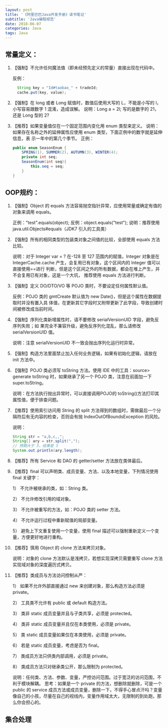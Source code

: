 ```yaml
---
layout: post
title: '《阿里巴巴Java开发手册》读书笔记'
subtitle: 'Java编程规范'
date: 2018-06-07
categories: Java
tags: Java
---
```


## 常量定义：

1. 【强制】不允许任何魔法值（即未经预先定义的常量）直接出现在代码中。  

     反例：

      ```JAVA
   		String key = "Id#taobao_" + tradeId;
   		cache.put(key, value);
      ```

2. 【强制】在 long 或者 Long 赋值时，数值后使用大写的 L，不能是小写的 l，小写容易跟数字 1 混淆，造成误解。 说明：Long a = 2l; 写的是数字的 21，还是 Long 型的 2?

3. 【推荐】如果变量值仅在一个固定范围内变化用 enum 类型来定义。 说明：如果存在名称之外的延伸属性应使用 enum 类型，下面正例中的数字就是延伸信息，表 示一年中的第几个季节。 正例：

   ```JAVA
   public enum SeasonEnum {     
       SPRING(1), SUMMER(2), AUTUMN(3), WINTER(4);    
       private int seq;     
       SeasonEnum(int seq){         
           this.seq = seq;     
       } 
   } 
   ```

## OOP规约：

1. 【强制】Object 的 equals 方法容易抛空指针异常，应使用常量或确定有值的对象来调用 equals。 

   正例："test".equals(object); 反例：object.equals("test"); 说明：推荐使用 java.util.Objects#equals（JDK7 引入的工具类）

2. 【强制】所有的相同类型的包装类对象之间值的比较，全部使用 equals 方法比较。 

   说明：对于 Integer var = ?  在-128 至 127 范围内的赋值，Integer 对象是在 IntegerCache.cache 产生，会复用已有对象，这个区间内的 Integer 值可以直接使用==进行 判断，但是这个区间之外的所有数据，都会在堆上产生，并不会复用已有对象，这是一个大坑， 推荐使用 equals 方法进行判断。

3. 【强制】定义 DO/DTO/VO 等 POJO 类时，不要设定任何属性默认值。 

   反例：POJO 类的 gmtCreate 默认值为 new Date()，但是这个属性在数据提取时并没有置入具 体值，在更新其它字段时又附带更新了此字段，导致创建时间被修改成当前时间。

4. 【强制】序列化类新增属性时，请不要修改 serialVersionUID 字段，避免反序列失败；如 果完全不兼容升级，避免反序列化混乱，那么请修改 serialVersionUID 值。 

   说明：注意 serialVersionUID 不一致会抛出序列化运行时异常。 

5. 【强制】构造方法里面禁止加入任何业务逻辑，如果有初始化逻辑，请放在 init 方法中。 

6. 【强制】POJO 类必须写 toString 方法。使用 IDE 中的工具：source> generate toString 时，如果继承了另一个 POJO 类，注意在前面加一下 super.toString。                         

   说明：在方法执行抛出异常时，可以直接调用POJO的 toString()方法打印其属性值，便于排查问题。 

7. 【推荐】使用索引访问用 String 的 split 方法得到的数组时，需做最后一个分隔符后有无内容的检查，否则会有抛 IndexOutOfBoundsException 的风险。

    说明： 

   ```JAVA
   String str = "a,b,c,,";
   String[] ary = str.split(",");
   // 预期大于 3，结果是 3
   System.out.println(ary.length);
   ```

8. 【推荐】所有 Service 和 DAO 的 getter/setter 方法放在类体最后。

9. 【推荐】final 可以声明类、成员变量、方法、以及本地变量，下列情况使用 final 关键字： 

    1） 不允许被继承的类，如：String 类。 

    2） 不允许修改引用的域对象。 

    3） 不允许被重写的方法，如：POJO 类的 setter 方法。 

    4） 不允许运行过程中重新赋值的局部变量。 

    5） 避免上下文重复使用一个变量，使用 final 描述可以强制重新定义一个变量，方便更好地进行重构。 

10. 【推荐】慎用 Object 的 clone 方法来拷贝对象。 

    说明：对象的 clone 方法默认是浅拷贝，若想实现深拷贝需要重写 clone 方法实现域对象的深度遍历式拷贝。 

11. 【推荐】类成员与方法访问控制从严：  

    1） 如果不允许外部直接通过 new 来创建对象，那么构造方法必须是 private。  

    2） 工具类不允许有 public 或 default 构造方法。  

    3） 类非 static 成员变量并且与子类共享，必须是 protected。  

    4） 类非 static 成员变量并且仅在本类使用，必须是 private。  

    5） 类 static 成员变量如果仅在本类使用，必须是 private。  

    6） 若是 static 成员变量，考虑是否为 final。  

    7） 类成员方法只供类内部调用，必须是 private。   

    8） 类成员方法只对继承类公开，那么限制为 protected。 

    说明：任何类、方法、参数、变量，严控访问范围。过于宽泛的访问范围，不利于模块解耦。 思考：如果是一个 private 的方法，想删除就删除，可是一个 public 的 service 成员方法或成员变量，删除一下，不得手心冒点汗吗？变量像自己的小孩，尽量在自己的视线内，变量作用域太大，无限制的到处跑，那么你会担心的。

## 集合处理

